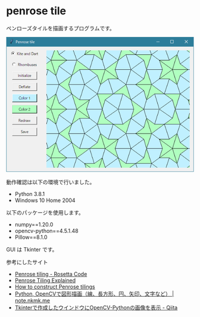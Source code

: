 # penrose tile

ペンローズタイルを描画するプログラムです。

![スクリーンショット](screenshot.png)

動作確認は以下の環境で行いました。

- Python 3.8.1
- Windows 10 Home 2004

以下のパッケージを使用します。

- numpy==1.20.0
- opencv-python==4.5.1.48
- Pillow==8.1.0

GUI は Tkinter です。

参考にしたサイト

- [Penrose tiling - Rosetta Code](https://rosettacode.org/wiki/Penrose_tiling)
- [Penrose Tiling Explained](https://preshing.com/20110831/penrose-tiling-explained/)
- [How to construct Penrose tilings](https://tartarus.org/~simon/20110412-penrose/penrose.xhtml)
- [Python, OpenCVで図形描画（線、長方形、円、矢印、文字など） | note.nkmk.me](https://note.nkmk.me/python-opencv-draw-function/)
- [Tkinterで作成したウインドウにOpenCV-Pythonの画像を表示 - Qiita](https://qiita.com/mizoe@github/items/bc56441e80b3ccd5b2a4)
